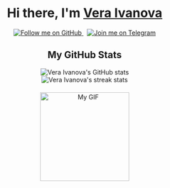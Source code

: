 <h1 align="center">Hi there, I'm <a href="https://github.com/vvnva" target="_blank">Vera Ivanova</a></h1>

<p align="center">
  <a href="https://github.com/vvnva">
    <img src="https://img.shields.io/badge/Follow%20me-blue?style=flat&logo=github" alt="Follow me on GitHub" />
  </a>
  &nbsp; 
  <a href="https://t.me/v_vnva" target="_blank">
    <img src="https://img.shields.io/badge/Telegram-blue?style=flat&logo=telegram" alt="Join me on Telegram" />
  </a>
</p>

<h2 align="center">My GitHub Stats</h2>

<div align="center">
  <img src="https://github-readme-stats.vercel.app/api?username=vvnva&show_icons=true&theme=dark" alt="Vera Ivanova's GitHub stats">
  <br>
  <img src="https://github-readme-streak-stats.herokuapp.com/?user=vvnva&theme=dark" alt="Vera Ivanova's streak stats"> 
</div>

<div align="center" style="margin-top: 20px;">
  <img src="https://media.giphy.com/media/NbhiwA0C8THIv8KvG5/giphy.gif" alt="My GIF" width="200">
</div>
